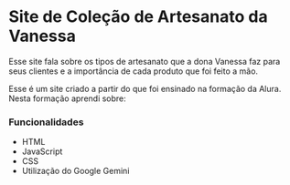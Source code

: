 # Site de Coleção de Artesanato da Vanessa

Esse site fala sobre os tipos de artesanato que a dona Vanessa faz para seus clientes e a importância de cada produto que foi feito a mão.

Esse é um site criado a partir do que foi ensinado na formação da Alura. Nesta formação aprendi sobre:
### Funcionalidades

- HTML
- JavaScript
- CSS
- Utilização do Google Gemini